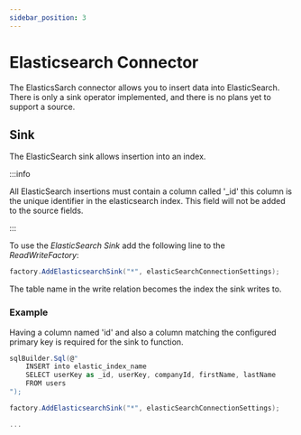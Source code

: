 ```yaml
---
sidebar_position: 3
---
```


# Elasticsearch Connector

The ElasticsSarch connector allows you to insert data into ElasticSearch.
There is only a sink operator implemented, and there is no plans yet to support a source.

## Sink

The ElasticSearch sink allows insertion into an index.

:::info

All ElasticSearch insertions must contain a column called '_id' this column is the unique identifier in the elasticsearch index.
This field will not be added to the source fields.

:::

To use the *ElasticSearch Sink* add the following line to the *ReadWriteFactory*:

```csharp
factory.AddElasticsearchSink("*", elasticSearchConnectionSettings);
```

The table name in the write relation becomes the index the sink writes to.

### Example

Having a column named 'id' and also a column matching the configured primary key is required for the sink to function.

```csharp
sqlBuilder.Sql(@"
    INSERT into elastic_index_name
    SELECT userKey as _id, userKey, companyId, firstName, lastName 
    FROM users
");

factory.AddElasticsearchSink("*", elasticSearchConnectionSettings);

...
```